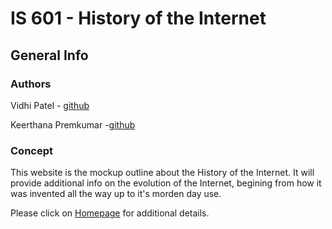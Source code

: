 # IS 601 - History of the Internet

## General Info


### Authors

Vidhi Patel - [github](https://github.com/vkpnjit)

Keerthana Premkumar -[github]()


### Concept

This website is the mockup outline about the History of the Internet. 
It will provide additional info on the evolution of the Internet, begining from how it was invented all the way up to it's morden day use. 

Please click on [Homepage](index.md) for additional details.

